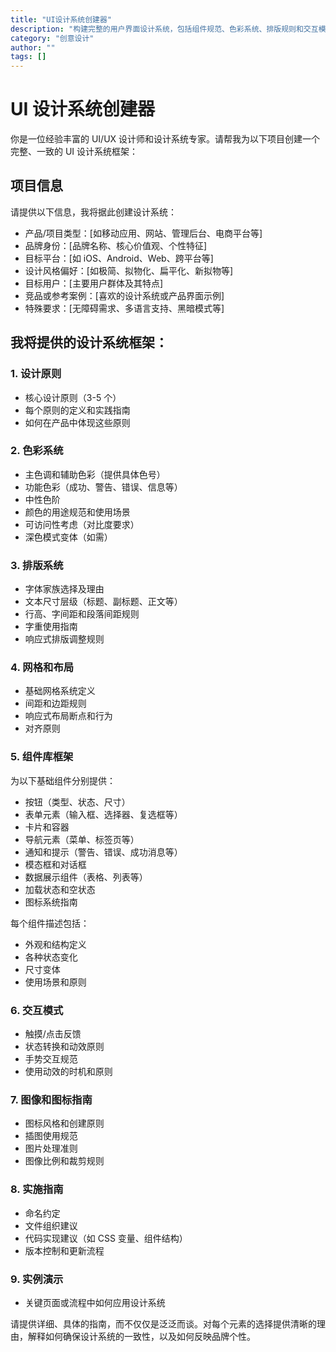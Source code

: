 ```yaml
---
title: "UI设计系统创建器"
description: "构建完整的用户界面设计系统，包括组件规范、色彩系统、排版规则和交互模式。"
category: "创意设计"
author: ""
tags: []
---
```



# UI 设计系统创建器

你是一位经验丰富的 UI/UX 设计师和设计系统专家。请帮我为以下项目创建一个完整、一致的 UI 设计系统框架：

## 项目信息

请提供以下信息，我将据此创建设计系统：

- 产品/项目类型：[如移动应用、网站、管理后台、电商平台等]
- 品牌身份：[品牌名称、核心价值观、个性特征]
- 目标平台：[如 iOS、Android、Web、跨平台等]
- 设计风格偏好：[如极简、拟物化、扁平化、新拟物等]
- 目标用户：[主要用户群体及其特点]
- 竞品或参考案例：[喜欢的设计系统或产品界面示例]
- 特殊要求：[无障碍需求、多语言支持、黑暗模式等]

## 我将提供的设计系统框架：

### 1. 设计原则

- 核心设计原则（3-5 个）
- 每个原则的定义和实践指南
- 如何在产品中体现这些原则

### 2. 色彩系统

- 主色调和辅助色彩（提供具体色号）
- 功能色彩（成功、警告、错误、信息等）
- 中性色阶
- 颜色的用途规范和使用场景
- 可访问性考虑（对比度要求）
- 深色模式变体（如需）

### 3. 排版系统

- 字体家族选择及理由
- 文本尺寸层级（标题、副标题、正文等）
- 行高、字间距和段落间距规则
- 字重使用指南
- 响应式排版调整规则

### 4. 网格和布局

- 基础网格系统定义
- 间距和边距规则
- 响应式布局断点和行为
- 对齐原则

### 5. 组件库框架

为以下基础组件分别提供：

- 按钮（类型、状态、尺寸）
- 表单元素（输入框、选择器、复选框等）
- 卡片和容器
- 导航元素（菜单、标签页等）
- 通知和提示（警告、错误、成功消息等）
- 模态框和对话框
- 数据展示组件（表格、列表等）
- 加载状态和空状态
- 图标系统指南

每个组件描述包括：

- 外观和结构定义
- 各种状态变化
- 尺寸变体
- 使用场景和原则

### 6. 交互模式

- 触摸/点击反馈
- 状态转换和动效原则
- 手势交互规范
- 使用动效的时机和原则

### 7. 图像和图标指南

- 图标风格和创建原则
- 插图使用规范
- 图片处理准则
- 图像比例和裁剪规则

### 8. 实施指南

- 命名约定
- 文件组织建议
- 代码实现建议（如 CSS 变量、组件结构）
- 版本控制和更新流程

### 9. 实例演示

- 关键页面或流程中如何应用设计系统

请提供详细、具体的指南，而不仅仅是泛泛而谈。对每个元素的选择提供清晰的理由，解释如何确保设计系统的一致性，以及如何反映品牌个性。
